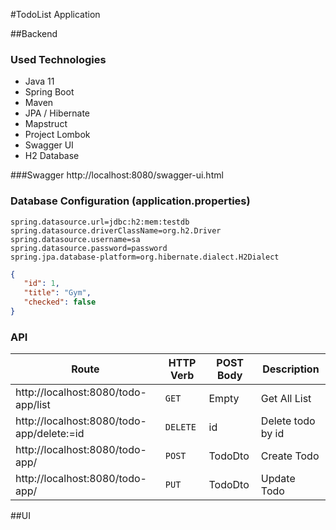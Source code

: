 #TodoList Application


##Backend
### Used Technologies
* Java 11
* Spring Boot
* Maven
* JPA / Hibernate
* Mapstruct
* Project Lombok
* Swagger UI
* H2 Database

###Swagger
http://localhost:8080/swagger-ui.html

### Database Configuration (application.properties)
```
spring.datasource.url=jdbc:h2:mem:testdb
spring.datasource.driverClassName=org.h2.Driver
spring.datasource.username=sa
spring.datasource.password=password
spring.jpa.database-platform=org.hibernate.dialect.H2Dialect
```

```json
{
   "id": 1,
   "title": "Gym",
   "checked": false
}
```
### API
| Route  | HTTP Verb  |POST Body   |Description   |
|---|---|---|---|
| http://localhost:8080/todo-app/list  |`GET`   |  Empty | Get All List
| http://localhost:8080/todo-app/delete:=id |`DELETE`   |  id | Delete todo by id  
| http://localhost:8080/todo-app/ |`POST`   |  TodoDto | Create Todo
| http://localhost:8080/todo-app/ |`PUT`   |  TodoDto | Update Todo

##UI